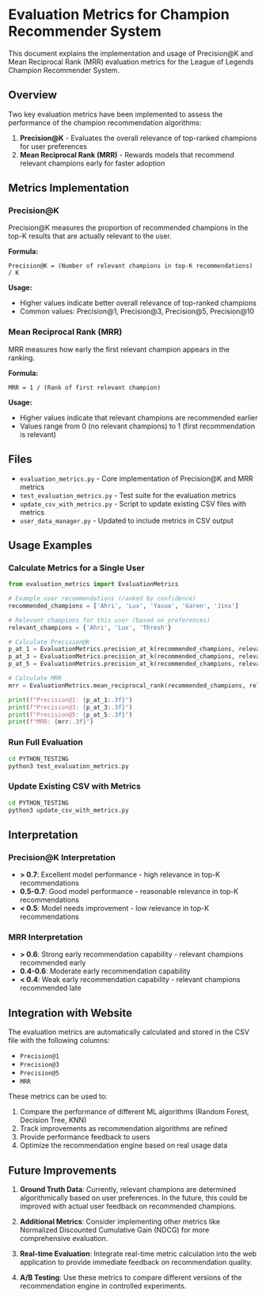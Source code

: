 # Evaluation Metrics for Champion Recommender System

This document explains the implementation and usage of Precision@K and Mean Reciprocal Rank (MRR) evaluation metrics for the League of Legends Champion Recommender System.

## Overview

Two key evaluation metrics have been implemented to assess the performance of the champion recommendation algorithms:

1. **Precision@K** - Evaluates the overall relevance of top-ranked champions for user preferences
2. **Mean Reciprocal Rank (MRR)** - Rewards models that recommend relevant champions early for faster adoption

## Metrics Implementation

### Precision@K

Precision@K measures the proportion of recommended champions in the top-K results that are actually relevant to the user.

**Formula:**
```
Precision@K = (Number of relevant champions in top-K recommendations) / K
```

**Usage:**
- Higher values indicate better overall relevance of top-ranked champions
- Common values: Precision@1, Precision@3, Precision@5, Precision@10

### Mean Reciprocal Rank (MRR)

MRR measures how early the first relevant champion appears in the ranking.

**Formula:**
```
MRR = 1 / (Rank of first relevant champion)
```

**Usage:**
- Higher values indicate that relevant champions are recommended earlier
- Values range from 0 (no relevant champions) to 1 (first recommendation is relevant)

## Files

- `evaluation_metrics.py` - Core implementation of Precision@K and MRR metrics
- `test_evaluation_metrics.py` - Test suite for the evaluation metrics
- `update_csv_with_metrics.py` - Script to update existing CSV files with metrics
- `user_data_manager.py` - Updated to include metrics in CSV output

## Usage Examples

### Calculate Metrics for a Single User

```python
from evaluation_metrics import EvaluationMetrics

# Example user recommendations (ranked by confidence)
recommended_champions = ['Ahri', 'Lux', 'Yasuo', 'Garen', 'Jinx']

# Relevant champions for this user (based on preferences)
relevant_champions = {'Ahri', 'Lux', 'Thresh'}

# Calculate Precision@K
p_at_1 = EvaluationMetrics.precision_at_k(recommended_champions, relevant_champions, 1)
p_at_3 = EvaluationMetrics.precision_at_k(recommended_champions, relevant_champions, 3)
p_at_5 = EvaluationMetrics.precision_at_k(recommended_champions, relevant_champions, 5)

# Calculate MRR
mrr = EvaluationMetrics.mean_reciprocal_rank(recommended_champions, relevant_champions)

print(f"Precision@1: {p_at_1:.3f}")
print(f"Precision@3: {p_at_3:.3f}")
print(f"Precision@5: {p_at_5:.3f}")
print(f"MRR: {mrr:.3f}")
```

### Run Full Evaluation

```bash
cd PYTHON_TESTING
python3 test_evaluation_metrics.py
```

### Update Existing CSV with Metrics

```bash
cd PYTHON_TESTING
python3 update_csv_with_metrics.py
```

## Interpretation

### Precision@K Interpretation
- **> 0.7**: Excellent model performance - high relevance in top-K recommendations
- **0.5-0.7**: Good model performance - reasonable relevance in top-K recommendations
- **< 0.5**: Model needs improvement - low relevance in top-K recommendations

### MRR Interpretation
- **> 0.6**: Strong early recommendation capability - relevant champions recommended early
- **0.4-0.6**: Moderate early recommendation capability
- **< 0.4**: Weak early recommendation capability - relevant champions recommended late

## Integration with Website

The evaluation metrics are automatically calculated and stored in the CSV file with the following columns:
- `Precision@1`
- `Precision@3`
- `Precision@5`
- `MRR`

These metrics can be used to:
1. Compare the performance of different ML algorithms (Random Forest, Decision Tree, KNN)
2. Track improvements as recommendation algorithms are refined
3. Provide performance feedback to users
4. Optimize the recommendation engine based on real usage data

## Future Improvements

1. **Ground Truth Data**: Currently, relevant champions are determined algorithmically based on user preferences. In the future, this could be improved with actual user feedback on recommended champions.

2. **Additional Metrics**: Consider implementing other metrics like Normalized Discounted Cumulative Gain (NDCG) for more comprehensive evaluation.

3. **Real-time Evaluation**: Integrate real-time metric calculation into the web application to provide immediate feedback on recommendation quality.

4. **A/B Testing**: Use these metrics to compare different versions of the recommendation engine in controlled experiments.